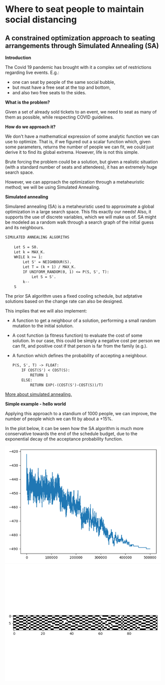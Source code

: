 # Where to seat people to maintain social distancing
## A constrained optimization approach to seating arrangements through Simulated Annealing (SA)

**Introduction**

The Covid 19 pandemic has brought with it a complex set 
of restrictions regarding live events. E.g.: 
- one can seat by people of the same social bubble, 
- but must have a free seat at the top and bottom,
- and also two free seats to the sides.

**What is the problem?**

Given a set of already sold tickets to an event, we need
to seat as many of them as possible, while respecting
COVID guidelines.

**How do we approach it?**

We don't have a mathematical expression of some analytic
 function we can use to optimize. That is, if we figured
 out a scalar function which, given some parameters, returns
 the number of people we can fit, we could just derive it to
 find its global extrema. However, life is
 not this simple.
 
 Brute forcing the problem could be a solution, but given
 a realistic situation (with a standard number of seats
 and attendees), it has an extremely huge search space. 
 
 However, we can approach the optimization through a
 metaheuristic method; we will be using Simulated Annealing.
 
 **Simulated annealing**
 
 Simulared annealing (SA) is a metaheuristic used to 
 approximate a global optimization in a large search 
 space. This fits exactly our needs! Also, it supports
 the use of discrete variables, which we will make us of.
 SA might be modeled as a random walk through a 
 search graph of the initial guess and its neighbours.
 
    SIMULATED ANNEALING ALGORITHS
        
        Let S = S0.
        Let k = MAX_K.
        WHILE k >= 1:
            Let S' = NEIGHBOUR(S).
            Let T = (k + 1) / MAX_K.
            IF UNIFORM_RANDOM(0, 1) <= P(S, S', T):
                Let S = S'.
            k--
        S
 
 The prior SA algorithm uses a fixed cooling schedule,
 but adptative solutions based on the change rate can
 also be designed.
 
 
 This implies that we will also implement:
  - A function to get a neighbour of a solution, 
  performing a small random mutation to the initial 
  solution.
  - A cost function (a fitness function) to evaluate the
  cost of some solution. In our case, this could be simply
  a negative cost per person we can fit, and positive cost
  if that person is far from the family (e.g.).
  - A function which defines the probability of accepting
  a neighbour.  
  
        P(S, S', T) -> FLOAT:
            IF COST(S') < COST(S):
                RETURN 1
            ELSE:
                RETURN EXP(-(COST(S')-COST(S))/T)
             
  
 [More about simulated annealing.](https://en.wikipedia.org/wiki/Simulated_annealing)
 
 
**Simple example - hello world**

Applying this approach to a standium of 1000 people, we can improve,
the number of people which we can fit by about a +15%.

In the plot below, it can be seen how the SA algorithm
is much more conservative towards the end of the schedule
budget, due to the exponential decay of the acceptance probability
function.
 
![Simple example - hello world - SA evolution through iterations](examples/hello_world/sa_iterations.png)
![Simple example - hello world - SA proposed distribution](examples/hello_world/sa_solution.png)
